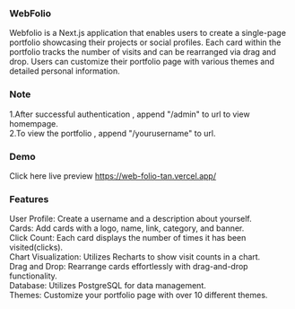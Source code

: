 ### WebFolio
Webfolio is a Next.js application that enables users to create a single-page portfolio showcasing their projects or social profiles. Each card within the portfolio tracks the number of visits and can be rearranged via drag and drop. Users can customize their portfolio page with various themes and detailed personal information.

### Note

1.After successful authentication , append "/admin" to url to view homempage.<br>
2.To view the portfolio , append "/yourusername" to url.

### Demo
Click here live preview https://web-folio-tan.vercel.app/ 


### Features
User Profile: Create a username and a description about yourself.<br>
Cards: Add cards with a logo, name, link, category, and banner.<br>
Click Count: Each card displays the number of times it has been visited(clicks).<br>
Chart Visualization: Utilizes Recharts to show visit counts in a chart.<br>
Drag and Drop: Rearrange cards effortlessly with drag-and-drop functionality.<br>
Database: Utilizes PostgreSQL for data management.<br>
Themes: Customize your portfolio page with over 10 different themes.
